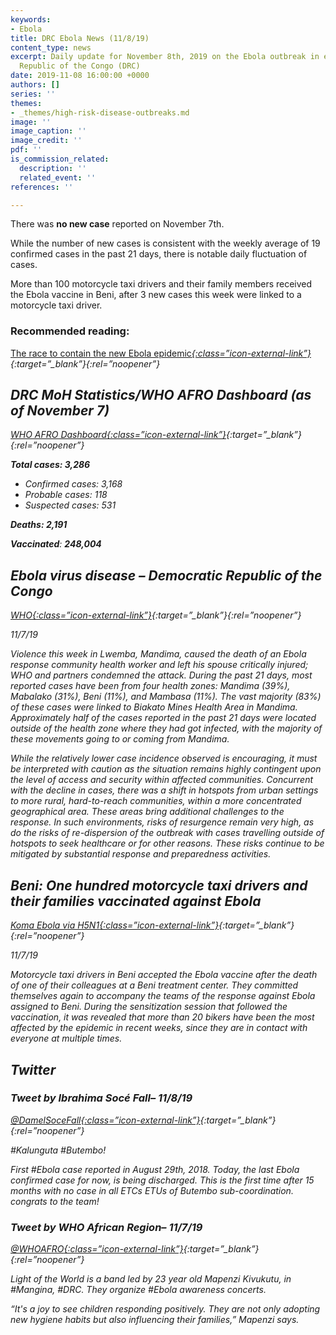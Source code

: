 ```yaml
---
keywords:
- Ebola
title: DRC Ebola News (11/8/19)
content_type: news
excerpt: Daily update for November 8th, 2019 on the Ebola outbreak in eastern Democratic
  Republic of the Congo (DRC)
date: 2019-11-08 16:00:00 +0000
authors: []
series: ''
themes:
- _themes/high-risk-disease-outbreaks.md
image: ''
image_caption: ''
image_credit: ''
pdf: ''
is_commission_related:
  description: ''
  related_event: ''
references: ''

---
```

There was **no new case** reported on November 7th.

While the number of new cases is consistent with the weekly average of 19 confirmed cases in the past 21 days, there is notable daily fluctuation of cases.

More than 100 motorcycle taxi drivers and their family members received the Ebola vaccine in Beni, after 3 new cases this week were linked to a motorcycle taxi driver.

### Recommended reading: 

[The race to contain the new Ebola epidemic<i/>{:class=”icon-external-link”}](https://thehill.com/changing-america/well-being/465688-the-race-to-contain-the-new-ebola-epidemic){:target=”_blank”}{:rel=”noopener”}

## DRC MoH Statistics/WHO AFRO Dashboard (as of November 7)

[WHO AFRO Dashboard<i/>{:class=”icon-external-link”}](https://who.maps.arcgis.com/apps/opsdashboard/index.html#/e70c3804f6044652bc37cce7d8fcef6c){:target=”_blank”}{:rel=”noopener”}

**Total cases: 3,286**

* Confirmed cases: 3,168
* Probable cases: 118
* Suspected cases: 531

**Deaths: 2,191**

**Vaccinated**: **248,004**

## Ebola virus disease – Democratic Republic of the Congo

[_WHO_<i/>{:class=”icon-external-link”}](https://www.who.int/csr/don/07-november-2019-ebola-drc/en/){:target=”_blank”}{:rel=”noopener”}

_11/7/19_

Violence this week in Lwemba, Mandima, caused the death of an Ebola response community health worker and left his spouse critically injured; WHO and partners condemned the attack. During the past 21 days, most reported cases have been from four health zones: Mandima (39%), Mabalako (31%), Beni (11%), and Mambasa (11%). The vast majority (83%) of these cases were linked to Biakato Mines Health Area in Mandima. Approximately half of the cases reported in the past 21 days were located outside of the health zone where they had got infected, with the majority of these movements going to or coming from Mandima.

While the relatively lower case incidence observed is encouraging, it must be interpreted with caution as the situation remains highly contingent upon the level of access and security within affected communities. Concurrent with the decline in cases, there was a shift in hotspots from urban settings to more rural, hard-to-reach communities, within a more concentrated geographical area. These areas bring additional challenges to the response. In such environments, risks of resurgence remain very high, as do the risks of re-dispersion of the outbreak with cases travelling outside of hotspots to seek healthcare or for other reasons. These risks continue to be mitigated by substantial response and preparedness activities.

## Beni: One hundred motorcycle taxi drivers and their families vaccinated against Ebola

[_Koma Ebola via H5N1_<i/>{:class=”icon-external-link”}](https://crofsblogs.typepad.com/h5n1/2019/11/beni-one-hundred-motorcycle-taxi-drivers-and-their-families-vaccinated-against-ebola.html){:target=”_blank”}{:rel=”noopener”}

_11/7/19_

Motorcycle taxi drivers in Beni accepted the Ebola vaccine after the death of one of their colleagues at a Beni treatment center. They committed themselves again to accompany the teams of the response against Ebola assigned to Beni. During the sensitization session that followed the vaccination, it was revealed that more than 20 bikers have been the most affected by the epidemic in recent weeks, since they are in contact with everyone at multiple times.

## Twitter

### Tweet by Ibrahima Socé Fall– 11/8/19

[@DamelSoceFall<i/>{:class=”icon-external-link”}](https://twitter.com/DamelSoceFall/status/1192804525591191553){:target=”_blank”}{:rel=”noopener”}

\#Kalunguta #Butembo!

First #Ebola case reported in August 29th, 2018. Today, the last Ebola confirmed case for now, is being discharged. This is the first time after 15 months with no case in all ETCs ETUs of Butembo sub-coordination. congrats to the team!

### Tweet by WHO African Region– 11/7/19

[@WHOAFRO<i/>{:class=”icon-external-link”}](https://twitter.com/WHOAFRO/status/1192543731741863950){:target=”_blank”}{:rel=”noopener”}

‏Light of the World is a band led by 23 year old Mapenzi Kivukutu, in #Mangina, #DRC. They organize #Ebola awareness concerts.

“It's a joy to see children responding positively. They are not only adopting new hygiene habits but also influencing their families,” Mapenzi says.